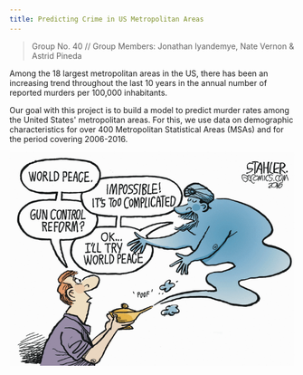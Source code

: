 ```yaml
---
title: Predicting Crime in US Metropolitan Areas
---
```


> Group No. 40  // Group Members: Jonathan Iyandemye, Nate Vernon & Astrid Pineda 

Among the 18 largest metropolitan areas in the US, there has been an increasing trend throughout the last 10 years in the annual number of reported murders per 100,000 inhabitants. 

Our goal with this project is to build a model to predict murder rates among the United States' metropolitan areas. For this, we use data on demographic characteristics for over 400 Metropolitan Statistical Areas (MSAs) and for the period covering 2006-2016. 

![png](index_files/stah160622.png)
